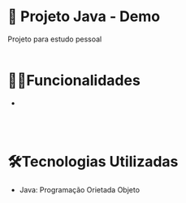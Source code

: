 # 📁 Projeto Java - Demo

Projeto para estudo pessoal
<br/>
<br/>

# 🕵️‍♂️Funcionalidades

- 
<br/>
<br/>

# 🛠Tecnologias Utilizadas

- Java: Programação Orietada Objeto
<br/>
<br/>


